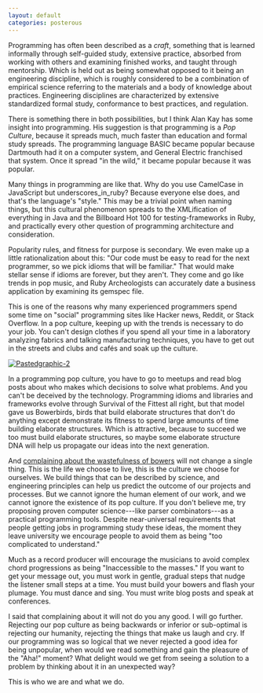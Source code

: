 ```yaml
---
layout: default
categories: posterous
---
```


Programming has often been described as a _craft_, something that is learned informally through self-guided study, extensive practice, absorbed from working with others and examining finished works, and taught through mentorship. Which is held out as being somewhat opposed to it being an engineering discipline, which is roughly considered to be a combination of empirical science referring to the materials and a body of knowledge about practices. Engineering disciplines are characterized by extensive standardized formal study, conformance to best practices, and regulation.

There is something there in both possibilities, but I think Alan Kay has some insight into programming. His suggestion is that programming is a _Pop Culture_, because it spreads much, much faster than education and formal study spreads. The programming language BASIC became popular because Dartmouth had it on a computer system, and General Electric franchised that system. Once it spread "in the wild," it became popular because it was popular.

Many things in programming are like that. Why do you use CamelCase in JavaScript but underscores_in_ruby? Because everyone else does, and that's the language's "style." This may be a trivial point when naming things, but this cultural phenomenon spreads to the XMLification of everything in Java and the Billboard Hot 100 for testing-frameworks in Ruby, and practically every other question of programming architecture and consideration.

Popularity rules, and fitness for purpose is secondary. We even make up a little rationalization about this: "Our code must be easy to read for the next programmer, so we pick idioms that will be familiar." That would make stellar sense if idioms are forever, but they aren't. They come and go like trends in pop music, and Ruby Archeologists can accurately date a business application by examining its gemspec file.

This is one of the reasons why many experienced programmers spend some time on "social" programming sites like Hacker news, Reddit, or Stack Overflow. In a pop culture, keeping up with the trends is necessary to do your job. You can't design clothes if you spend all your time in a laboratory analyzing fabrics and talking manufacturing techniques, you have to get out in the streets and clubs and cafés and soak up the culture.

[![Pastedgraphic-2](images/PastedGraphic-2_tiff_scaled_501.jpg)](http://getfile8.posterous.com/getfile/files.posterous.com/raganwald/PidTxygdEXuQoCUZc30gavk5jM9c83mnQUtMl7e9BDn02bZ4VQpULTMdZxWx/PastedGraphic-2.tiff.converted.jpg)

In a programming pop culture, you have to go to meetups and read blog posts about who makes which decisions to solve what problems. And you can't be deceived by the technology. Programming idioms and libraries and frameworks evolve through Survival of the Fittest all right, but that model gave us Bowerbirds, birds that build elaborate structures that don't do anything except demonstrate its fitness to spend large amounts of time building elaborate structures. Which is attractive, because to succeed we too must build elaborate structures, so maybe some elaborate structure DNA will help us propagate our ideas into the next generation.

And [complaining about the wastefulness of bowers](http://harmful.cat-v.org/software/xml/s-exp_vs_XML) will not change a single thing. This is the life we choose to live, this is the culture we choose for ourselves. We build things that can be described by science, and engineering principles can help us predict the outcome of our projects and processes. But we cannot ignore the human element of our work, and we cannot ignore the existence of its pop culture. If you don't believe me, try proposing proven computer science---like parser combinators---as a practical programming tools. Despite near-universal requirements that people getting jobs in programming study these ideas, the moment they leave university we encourage people to avoid them as being "too complicated to understand." 

Much as a record producer will encourage the musicians to avoid complex chord progressions as being "Inaccessible to the masses." If you want to get your message out, you must work in gentle, gradual steps that nudge the listener small steps at a time. You must build your bowers and flash your plumage. You must dance and sing. You must write blog posts and speak at conferences.

I said that complaining about it will not do you any good. I will go further. Rejecting our pop culture as being backwards or inferior or sub-optimal is rejecting our humanity, rejecting the things that make us laugh and cry. If our programming was so logical that we never rejected a good idea for being unpopular, when would we read something and gain the pleasure of the "Aha!" moment? What delight would we get from seeing a solution to a problem by thinking about it in an unexpected way?

This is who we are and what we do.